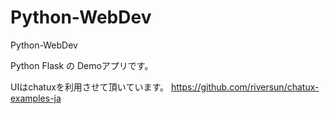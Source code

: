 # Python-WebDev
Python-WebDev

Python Flask の Demoアプリです。

UIはchatuxを利用させて頂いています。
https://github.com/riversun/chatux-examples-ja
